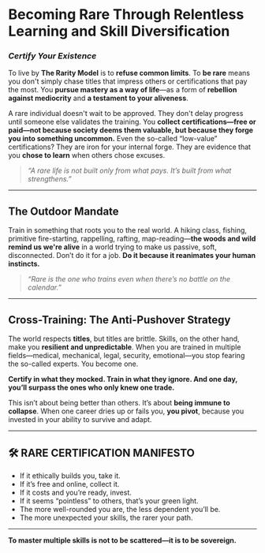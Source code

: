 # Becoming Rare Through Relentless Learning and Skill Diversification
### *Certify Your Existence*

To live by **The Rarity Model** is to **refuse common limits**. To **be rare** means you don't simply chase titles that impress others or certifications that pay the most. You **pursue mastery as a way of life**—as a form of **rebellion against mediocrity** and **a testament to your aliveness**.

A rare individual doesn't wait to be approved. They don't delay progress until someone else validates the training. You **collect certifications—free or paid—not because society deems them valuable, but because they forge you into something uncommon.** Even the so-called “low-value” certifications? They are iron for your internal forge. They are evidence that you **chose to learn** when others chose excuses.

> *“A rare life is not built only from what pays. It’s built from what strengthens.”*

---

## The Outdoor Mandate

Train in something that roots you to the real world. A hiking class, fishing, primitive fire-starting, rappelling, rafting, map-reading—**the woods and wild remind us we're alive** in a world trying to make us passive, soft, disconnected. Don’t do it for a job. **Do it because it reanimates your human instincts.**

> *“Rare is the one who trains even when there’s no battle on the calendar.”*

---

## Cross-Training: The Anti-Pushover Strategy

The world respects **titles**, but titles are brittle. Skills, on the other hand, make you **resilient and unpredictable**. When you are trained in multiple fields—medical, mechanical, legal, security, emotional—you stop fearing the so-called experts. You become one.

**Certify in what they mocked. Train in what they ignore. And one day, you’ll surpass the ones who only knew one trade.**

This isn’t about being better than others. It’s about **being immune to collapse**. When one career dries up or fails you, **you pivot**, because you invested in your ability to survive and adapt.

---

## 🛠️ RARE CERTIFICATION MANIFESTO

- If it ethically builds you, take it.  
- If it’s free and online, collect it.  
- If it costs and you’re ready, invest.  
- If it seems “pointless” to others, that’s your green light.  
- The more well-rounded you are, the less dependent you’ll be.  
- The more unexpected your skills, the rarer your path.

---

**To master multiple skills is not to be scattered—it is to be sovereign.**
